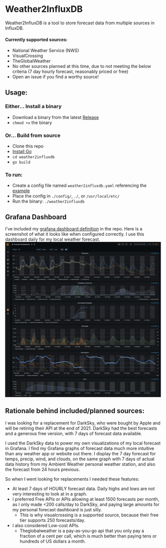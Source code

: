 # Weather2InfluxDB

Weather2InfluxDB is a tool to store forecast data from multiple
sources in InfluxDB.

#### Currently supported sources:
- National Weather Service (NWS)
- VisualCrossing
- TheGlobalWeather
- No other sources planned at this time, due to not meeting the below
criteria (7 day hourly forecast, reasonably priced or free)
- Open an issue if you find a worthy source!

## Usage:

### Either... Install a binary
- Download a binary from the latest [Release][release]
- `chmod +x` the binary

### Or... Build from source
- Clone this repo
- [Install Go][install-go]
- `cd weather2influxdb`
- `go build`

### To run:
- Create a config file named `weather2influxdb.yaml` referencing the [example][config-example]
- Place the config in `./config/`, `./`, or `/usr/local/etc/`
- Run the binary: `./weather2influxdb`

## Grafana Dashboard
I've included my [grafana dashboard definition](grafana/dashboard.json) in the repo. 
Here is a screenshot of what it looks like when configured correctly.
I use this dashboard daily for my local weather forecast.
![grafana dashboard](grafana/dashboard.png)

## Rationale behind included/planned sources:
I was looking for a replacement for DarkSky, who were bought by
Apple and will be retiring their API at the end of 2021.
DarkSky had the best forecasts and a generous free version,
with 7 days of forecast data available.

I used the DarkSky data to power my own visualizations of my
local forecast in Grafana. I find my Grafana graphs of forecast
data much more intuitive than any weather app or website out there.
I display the 7 day forecast for temps, precip, wind, and clouds,
on the same graph with 7 days of actual data history from my
Ambient Weather personal weather station, and also the forecast
from 24 hours previous.

So when I went looking for replacements I needed these features:
- At least 7 days of HOURLY forecast data. Daily highs and lows
are not very interesting to look at in a graph.
- I preferred Free APIs or APIs allowing at least 1500 forecasts
per month, as I only made <200 calls/day to DarkSky, and paying
large amounts for my personal forecast dashboard is just silly.
    - This is why visualcrossing is a supported source,
    because their free tier supports 250 forecasts/day.
- I also considered Low-cost APIs.
    - Theglobalweather is a pay-as-you-go api that you only pay 
    a fraction of a cent per call, which is much better than paying
    tens or hundreds of US dollars a month.

[release]: https://github.com/tedpearson/weather2influxdb/releases
[config-example]: https://github.com/tedpearson/weather2influxdb/blob/master/config/weather2influxdb.example.yaml
[install-go]: https://golang.org/dl/